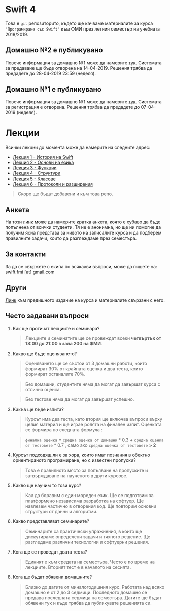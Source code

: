 # Swift 4

Това е `git` репозиторито, където ще качваме материалите за курса `"Програмиране със Swift"` към ФМИ през летния семестър на учебната 2018/2019.

## Домашно №2 е публикувано

Повече информация за домашно №1 може да намерите [тук](https://github.com/SwiftFMI/swift_2018_2019/blob/master/lectures/2019-04-11-Swift-4-%D0%94%D0%BE%D0%BC%D0%B0%D1%88%D0%BD%D0%BE-2.md). Системата за предаване ще бъде отворена на 14-04-2019. Решения трябва да предадете до 28-04-2019 23:59 (неделя).

## Домашно №1 е публикувано

Повече информация за домашно №1 може да намерите [тук](https://github.com/SwiftFMI/swift_2018_2019/blob/master/lectures/2019-03-21-Swift-4-%D0%94%D0%BE%D0%BC%D0%B0%D1%88%D0%BD%D0%BE-1.md). Системата за регистрация е отворена. Решения трябва да предадете до 07-04-2019 (неделя).

# Лекции

Всички лекции до момента може да намерите на следните адрес:

* [Лекция 1 - История на Swift](https://github.com/SwiftFMI/swift_2017_2018/blob/master/lectures/2018-03-01-Swift-4-%D0%9B%D0%B5%D0%BA%D1%86%D0%B8%D1%8F-1.md)
* [Лекция 2 - Основи на езика](https://github.com/SwiftFMI/swift_2017_2018/blob/master/lectures/2018-03-08-Swift-4-%D0%9B%D0%B5%D0%BA%D1%86%D0%B8%D1%8F-2.md)
* [Лекция 3 - Функции](https://github.com/SwiftFMI/swift_2017_2018/blob/master/lectures/2018-03-15-Swift-4-%D0%9B%D0%B5%D0%BA%D1%86%D0%B8%D1%8F-3.md)
* [Лекция 4 - Структури](https://github.com/SwiftFMI/swift_2017_2018/blob/master/lectures/2018-03-22-Swift-4-%D0%9B%D0%B5%D0%BA%D1%86%D0%B8%D1%8F-4.md)
* [Лекция 5 - Класове](https://github.com/SwiftFMI/swift_2017_2018/blob/master/lectures/2018-04-12-Swift-4-%D0%9B%D0%B5%D0%BA%D1%86%D0%B8%D1%8F-6.md)
* [Лекция 6 - Протоколи и разширения](https://github.com/SwiftFMI/swift_2017_2018/blob/master/lectures/2018-04-19-Swift-4-%D0%9B%D0%B5%D0%BA%D1%86%D0%B8%D1%8F-7.md)

> Скоро ще бъдат добавени и към това репо.

## Анкета

На този [линк](https://goo.gl/forms/w547eDGH0w3ORgvE2) може да намерите кратка анкета, която е хубаво да бъде попълнена от всички студенти. Тя не е анонимна, но ще ни помогне да получим ясна представа за нивото на записалите курса и да подберем правилните задачи, които да разглеждаме през семестъра.

## За контакти

За да се свържете с екипа по всякакви въпроси, може да пишете на:
swift.fmi [at] gmail.com

## Други

[Линк](https://github.com/SwiftFMI/swift_2017_2018) към предишното издание на курса и материалите свързани с него.

## Често задавани въпроси

1. Как ще протичат лекциите и семинара?
	
	> Лекциите и семинатите ще се провеждат всеки __четвъртък от 18:00 до 21:00 в зала 200 на ФМИ__.

2. Какво ще бъде оценяването?
	
	> Оценяването ще се състои от 3 домашни работи, които формират 30% от крайната оценка и два теста, които формират останалите 70%.
	
	> Без домашни, студентите няма да могат да завършат курса с отлична оценка. 
	
	> Без тестове няма да могат да завършат успешно.

3. Какъв ще бъде изпита?
	
	> Курсът има два теста, като втория ще включва въпроси върху целия материл и ще играе ролята на финален изпит. Оценката се формира по следната формула :
		
	> `финална оценка` __=__ `средна оценка от домашни` * 0.3 __+__ `средна оценка от тестовете` * 0.7 , само ако  `средна оценка от тестовете` __> 2__

4. Курсът подходящ ли е за хора, които имат познания в обектно ориентираното програмиране, но с известни пропуски?
	> Това е правилното място за попълване на пропуските и затвърждаване на наученото в други курсове.

5. Какво ще научим то този курс?
	> Как да боравим с един мореден език. Ще се подготвим за платформено независима разработка на софтуер. Ще навлезем частично в отворения код. Ще повторим основни структури от данни и алгоритми.

6. Какво представляват семинарите?
	> Семинарите са практически упражнения, в които ще дискутираме определени задачи и тяхното решение. Ще разгледаме различни технологии и софтуерни решения.

7. Кога ще се проведат двата теста?
	> Единият е към средата на семестъра. Често е по време на лекциите. Вторият тест е в началото на сесията.
	
8. Кога ще бъдат обявени домашните?
	> Близко до датите от миналогодишния курс. Работата над всяко домашно е от 2 до 3 седмици. Последното домашно се предава последната седмица на семестъра. Датите ще бъдат обявени тук и къде трябва да публикувате решенията си.
	
